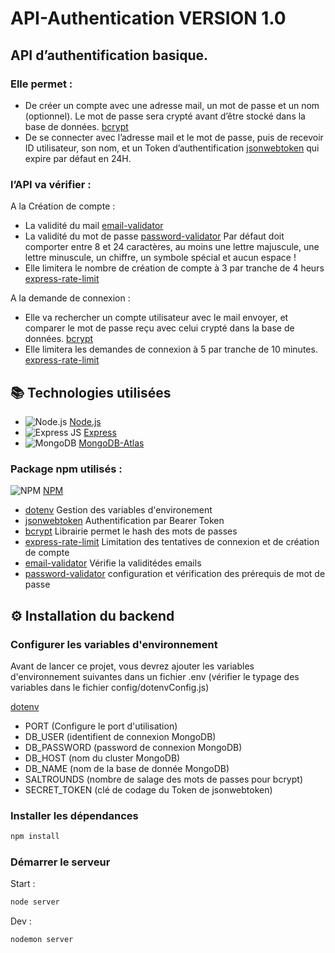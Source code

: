 # API-Authentication VERSION 1.0

## API d’authentification basique.

### Elle permet :

- De créer un compte avec une adresse mail, un mot de passe et un nom (optionnel). Le mot de passe sera crypté avant d’être stocké dans la base de données. [bcrypt]
- De se connecter avec l’adresse mail et le mot de passe, puis de recevoir ID utilisateur, son nom, et un Token d’authentification [jsonwebtoken] qui expire par défaut en 24H.

### l’API va vérifier :

A la Création de compte :

- La validité du mail [email-validator]
- La validité du mot de passe [password-validator] Par défaut doit comporter entre 8 et 24 caractères, au moins une lettre majuscule, une lettre minuscule, un chiffre, un symbole spécial et aucun espace !
- Elle limitera le nombre de création de compte à 3 par tranche de 4 heurs [express-rate-limit]

A la demande de connexion :

- Elle va rechercher un compte utilisateur avec le mail envoyer, et comparer le mot de passe reçu avec celui crypté dans la base de données. [bcrypt]
- Elle limitera les demandes de connexion à 5 par tranche de 10 minutes. [express-rate-limit]

## 📚 Technologies utilisées

- ![Node.js]({https://img.shields.io/badge/Node.js-339933?style=for-the-badge&logo=nodedotjs&logoColor=white}) [Node.js]
- ![Express JS]({https://img.shields.io/badge/Express.js-000000?style=for-the-badge&logo=express&logoColor=white}) [Express]
- ![MongoDB]({https://img.shields.io/badge/MongoDB-4EA94B?style=for-the-badge&logo=mongodb&logoColor=white}) [MongoDB-Atlas]

### Package npm utilisés :

![NPM]({https://img.shields.io/badge/npm-CB3837?style=for-the-badge&logo=npm&logoColor=white}) [NPM]

- [dotenv] Gestion des variables d'environement
- [jsonwebtoken] Authentification par Bearer Token
- [bcrypt] Librairie permet le hash des mots de passes
- [express-rate-limit] Limitation des tentatives de connexion et de création de compte
- [email-validator] Vérifie la validitédes emails
- [password-validator] configuration et vérification des prérequis de mot de passe

## ⚙ Installation du backend

### Configurer les variables d'environnement

Avant de lancer ce projet, vous devrez ajouter les variables d'environnement suivantes dans un fichier .env (vérifier le typage des variables dans le fichier config/dotenvConfig.js)

[dotenv]

- PORT (Configure le port d'utilisation)
- DB_USER (identifient de connexion MongoDB)
- DB_PASSWORD (password de connexion MongoDB)
- DB_HOST (nom du cluster MongoDB)
- DB_NAME (nom de la base de donnée MongoDB)
- SALTROUNDS (nombre de salage des mots de passes pour bcrypt)
- SECRET_TOKEN (clé de codage du Token de jsonwebtoken)

### Installer les dépendances

```bash
npm install
```

### Démarrer le serveur

Start :

```bash
node server
```

Dev :

```bash
nodemon server
```

[dotenv]: https://www.npmjs.com/package/dotenv
[jsonwebtoken]: https://www.npmjs.com/package/jsonwebtoken
[bcrypt]: https://www.npmjs.com/package/bcrypt
[express-rate-limit]: https://www.npmjs.com/package/express-rate-limit
[email-validator]: https://www.npmjs.com/package/email-validator
[password-validator]: https://www.npmjs.com/package/password-validator
[node.js]: http://nodejs.org
[npm]: https://www.npmjs.com/
[mongodb-atlas]: https://www.mongodb.com/
[express]: http://expressjs.com
[//]: # "order for gitfolio"
